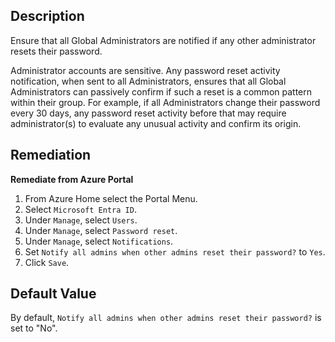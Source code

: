 ## Description

Ensure that all Global Administrators are notified if any other administrator resets their password.

Administrator accounts are sensitive. Any password reset activity notification, when sent to all Administrators, ensures that all Global Administrators can passively confirm if such a reset is a common pattern within their group. For example, if all Administrators change their password every 30 days, any password reset activity before that may require administrator(s) to evaluate any unusual activity and confirm its origin.

## Remediation

**Remediate from Azure Portal**

1. From Azure Home select the Portal Menu.
2. Select `Microsoft Entra ID`.
3. Under `Manage`, select `Users`.
4. Under `Manage`, select `Password reset`.
5. Under `Manage`, select `Notifications`.
6. Set `Notify all admins when other admins reset their password?` to `Yes`.
7. Click `Save`.

## Default Value

By default, `Notify all admins when other admins reset their password?` is set to "No".
